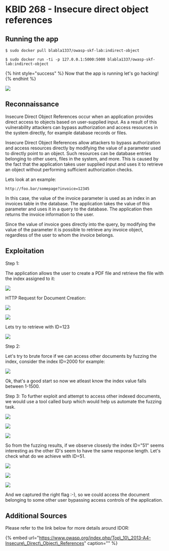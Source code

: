 # KBID 268 - Insecure direct object references

## Running the app

```
$ sudo docker pull blabla1337/owasp-skf-lab:indirect-object
```

```text
$ sudo docker run -ti -p 127.0.0.1:5000:5000 blabla1337/owasp-skf-lab:indirect-object
```

{% hint style="success" %}
Now that the app is running let's go hacking!
{% endhint %}

![](.gitbook/assets/ing_primary_logo.png)

## Reconnaissance

Insecure Direct Object References occur when an application provides direct access to objects based on user-supplied input. As a result of this vulnerability attackers can bypass authorization and access resources in the system directly, for example database records or files.

Insecure Direct Object References allow attackers to bypass authorization and access resources directly by modifying the value of a parameter used to directly point to an object. Such resources can be database entries belonging to other users, files in the system, and more. This is caused by the fact that the application takes user supplied input and uses it to retrieve an object without performing sufficient authorization checks.

Lets look at an example:

```text
http://foo.bar/somepage?invoice=12345
```

In this case, the value of the invoice parameter is used as an index in an invoices table in the database. The application takes the value of this parameter and uses it in a query to the database. The application then returns the invoice information to the user.

Since the value of invoice goes directly into the query, by modifying the value of the parameter it is possible to retrieve any invoice object, regardless of the user to whom the invoice belongs.

## Exploitation

Step 1:

The application allows the user to create a PDF file and retrieve the file with the index assigned to it:

![](.gitbook/assets/idor1.png)

HTTP Request for Document Creation:

![](.gitbook/assets/idor2.png)

![](.gitbook/assets/idor3.png)

Lets try to retrieve with ID=123

![](.gitbook/assets/idor3(1).png)

Step 2:

Let's try to brute force if we can access other documents by fuzzing the index, consider the index ID=2000 for example:

![](.gitbook/assets/idor4.png)

Ok, that's a good start so now we atleast know the index value falls between 1-1500.

Step 3: To further exploit and attempt to access other indexed documents, we would use a tool called burp which would help us automate the fuzzing task.

![](.gitbook/assets/idor4.png)

![](.gitbook/assets/idor5.png)

![](.gitbook/assets/idor5(1).png)

So from the fuzzing results, if we observe closesly the index ID="51" seems interesting as the other ID's seem to have the same response length. Let's check what do we achieve with ID=51.

![](.gitbook/assets/idor6.png)

![](.gitbook/assets/idor7.png)

![](.gitbook/assets/idor8.png)

And we captured the right flag :-\), so we could access the document belonging to some other user bypassing access controls of the application.

## Additional Sources

Please refer to the link below for more details around IDOR:

{% embed url="https://www.owasp.org/index.php/Top\_10\_2013-A4-Insecure\_Direct\_Object\_References" caption="" %}

